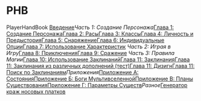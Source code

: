 # PHB
PlayerHandBook
<a href="Chapter00.html">Введение</a><i>Часть 1: Создание Персонажа</i><a href="Chapter01.html">Глава 1: Создание Персонажа</a><a href="Chapter02.html">Глава 2: Расы</a><a href="Chapter03.html">Глава 3: Классы</a><a href="Chapter04.html">Глава 4: Личность и Предыстория</a><a href="Chapter05.html">Глава 5: Снаряжение</a><a href="Chapter06.html">Глава 6: Индивидуальные Опции</a><a href="Chapter07.html">Глава 7: Использование Характеристик</a> <i>Часть 2: Играя в Игру</i><a href="Chapter08.html">Глава 8: Приключения</a><a href="Chapter09.html">Глава 9: Сражение</a> <i>Часть 3: Правила Магии</i><a href="Chapter10.html">Глава 10: Использование Заклинаний</a><a href="Chapter11.html">Глава 11: Заклинания</a><a href="Chapter11test.html">Глава 11: Заклинания из различных дополнений (тест)</a><a href="Chapter11zen.html">Глава 11: Дизигн</a><a href="Chapter11search.html">Глава 11: Поиск по Заклинаниям</a><i>Приложения</i><a href="Attachment01.html">Приложение A: Состояния</a><a href="Attachment02.html">Приложение Б: Боги Мультивселенной</a><a href="Attachment03.html">Приложение В: Планы Существования</a><a href="Attachment04.html">Приложение Г: Параметры Существ</a><i>Разное</i><a href="pocket.html">Генератор краж носовых платков</a>
